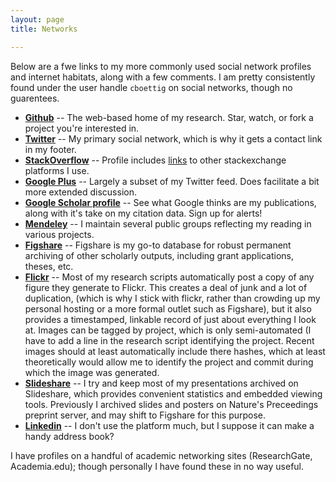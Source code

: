 ```yaml
---
layout: page
title: Networks

---
```



Below are a fwe links to my more commonly used social network profiles and internet habitats, along with a few comments.  I am pretty consistently found under the user handle `cboettig` on social networks, though no guarentees.  

* __[<i class="icon-github"></i> Github](http://github.com/cboettig)__ -- The web-based home of my research.  Star, watch, or fork a project you're interested in.  
* __[<i class="icon-twitter"></i> Twitter](http://twitter.com/cboettig)__ -- My primary social network, which is why it gets a contact link in my footer.  
* __[<i class="icon-stackoverflow"></i> StackOverflow](http://stackoverflow.com/users/258662/carl)__ -- Profile includes [links](http://stackexchange.com/users/94826/cboettig?tab=accounts) to other stackexchange platforms I use.
* __[<i class="icon-google-plus-sign"></i> Google Plus](https://plus.google.com/112929796403983408632/about)__ -- Largely a subset of my Twitter feed. Does facilitate a bit more extended discussion.  
* __[<i class="icon-search"></i> Google Scholar profile](http://scholar.google.com/citations?hl=en&user=zj2rRtEAAAAJ)__ -- See what Google thinks are my publications, along with it's take on my citation data. Sign up for alerts! 
* __[<i class="icon-book"></i> Mendeley](http://www.mendeley.com/profiles/carl-boettiger/)__ -- I maintain several public groups reflecting my reading in various projects.
* __[<i class="icon-beaker"></i> Figshare](http://figshare.com/authors/Carl%20Boettiger/96387)__ -- Figshare is my go-to database for robust permanent archiving of other scholarly outputs, including grant applications, theses, etc.  
* __[<i class="icon-picture"></i> Flickr](http://www.flickr.com/people/cboettig/)__ -- Most of my research scripts automatically post a copy of any figure they generate to Flickr.  This creates a deal of junk and a lot of duplication, (which is why I stick with flickr, rather than crowding up my personal hosting or a more formal outlet such as Figshare), but it also provides a timestamped, linkable record of just about everything I look at.  Images can be tagged by project, which is only semi-automated (I have to add a line in the research script identifying the project.  Recent images should at least automatically include there hashes, which at least theoretically would allow me to identify the project and commit during which the image was generated.  
* __[<i class="icon-bar-chart"></i> Slideshare](http://www.slideshare.net/cboettig)__ -- I try and keep most of my presentations archived on Slideshare, which provides convenient statistics and embedded viewing tools. Previously I archived slides and posters on Nature's Preceedings preprint server, and may shift to Figshare for this purpose.  
* __[<i class="icon-linkedin-sign"></i> Linkedin](http://www.linkedin.com/in/cboettig/)__ -- I don't use the platform much, but I suppose it can make a handy address book? 

I have profiles on a handful of academic networking sites (ResearchGate, Academia.edu); though personally I have found these in no way useful. 

<!-- bibsonomy? Quora? -->
